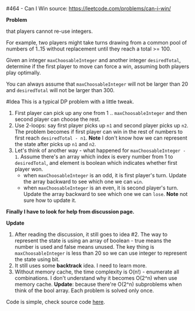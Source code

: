 #464 - Can I Win
source: https://leetcode.com/problems/can-i-win/

**Problem**

that players cannot re-use integers.

For example, two players might take turns drawing from a common pool of numbers of 1..15 without replacement until they reach a total >= 100.

Given an integer `maxChoosableInteger` and another integer `desiredTotal`, determine if the first player to move can force a win, assuming both players play optimally.

You can always assume that `maxChoosableInteger` will not be larger than 20 and `desiredTotal` will not be larger than 300.

#Idea
This is a typical DP problem with a little tweak.

1. First player can pick up any one from 1 .. `maxChoosableInteger` and then second player can choose the rest.
2. Use 2-loops: say first player picks up `n1` and second player picks up `n2`. The problem becomes if first player can win in the rest of numbers to first reach `desiredTotal - n1`.  **Note** I don't know how we can represent the state after picks up `n1` and `n2`.
3. Let's think of another way - what happened for `maxChoosableInteger - 1`. Assume there's an array which index is every number from 1 to `desiredTotal`, and element is boolean which indicates whether first player won.
	* when `maxChoosableInteger` is an odd, it is first player's turn. Update the array backward to see which one we can `win`.
	* when `maxChoosableInteger` is an even, it is second player's turn. Update the array backward to see which one we can `lose`. **Note** not sure how to update it.

**Finally I have to look for help from discussion page.**

**Update**

1. After reading the discussion, it still goes to idea #2. The way to represent the state is using an array of boolean - true means the number is used and false means unused. The key thing is `maxChoosableInteger` is less than 20 so we can use integer to represent the state using bit. 
2. It still uses some **backtrack** idea. I need to learn more.
3. Without memory cache, the time complexity is O(n!) - enumerate all combinations. I don't understand why it becomes O(2^n) when use memory cache. **Update**: because there're O(2^n) subproblems when think of the bool array. Each problem is solved only once.

Code is simple, check source code [here](https://github.com/harrypatton/algorithms/blob/master/leetcode/464-can-I-win.cs).
